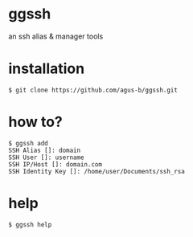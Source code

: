 # ggssh
an ssh alias &amp; manager tools

# installation

```$ git clone https://github.com/agus-b/ggssh.git```


# how to?

```
$ ggssh add
SSH Alias []: domain
SSH User []: username
SSH IP/Host []: domain.com
SSH Identity Key []: /home/user/Documents/ssh_rsa
```

# help
```$ ggssh help```

